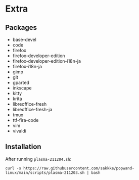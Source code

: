 # Extra

## Packages
- base-devel
- code
- firefox
- firefox-developer-edition
- firefox-developer-edition-i18n-ja
- firefox-i18n-ja
- gimp
- git
- gparted
- inkscape
- kitty
- krita
- libreoffice-fresh
- libreoffice-fresh-ja
- tmux
- ttf-fira-code
- vim
- vivaldi

## Installation

After running `plasma-211204.sh`:

```
curl -s https://raw.githubusercontent.com/sakkke/popwand-linux/main/scripts/plasma-211203.sh | bash
```
